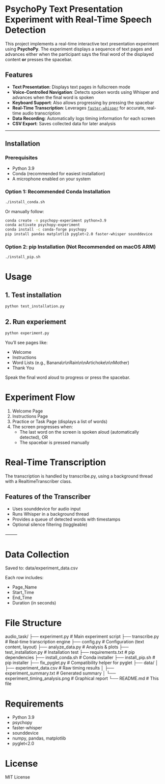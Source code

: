 # PsychoPy Text Presentation Experiment with Real-Time Speech Detection

This project implements a real-time interactive text presentation experiment using **PsychoPy**. The experiment displays a sequence of text pages and advances either when the participant says the final word of the displayed content **or** presses the spacebar.

## Features

- **Text Presentation**: Displays text pages in fullscreen mode
- **Voice-Controlled Navigation**: Detects spoken words using Whisper and advances when the final word is spoken
- **Keyboard Support**: Also allows progressing by pressing the spacebar
- **Real-Time Transcription**: Leverages [`faster-whisper`](https://github.com/guillaumekln/faster-whisper) for accurate, real-time audio transcription
- **Data Recording**: Automatically logs timing information for each screen
- **CSV Export**: Saves collected data for later analysis

---

## Installation

### Prerequisites

- Python 3.9
- Conda (recommended for easiest installation)
- A microphone enabled on your system

### Option 1: Recommended Conda Installation

```bash
./install_conda.sh
```

Or manually follow:

```bash
conda create -n psychopy-experiment python=3.9
conda activate psychopy-experiment
conda install -c conda-forge psychopy
pip install pandas matplotlib pyglet<2.0 faster-whisper sounddevice
```

### Option 2: pip Installation (Not Recommended on macOS ARM)

```bash
./install_pip.sh
```

# Usage

## 1. Test installation

```bash
python test_installation.py
```

## 2. Run experiement

```bash
python experiment.py
```

You’ll see pages like:

- Welcome
- Instructions
- Word Lists (e.g., Banana\n\nRain\n\nArtichoke\n\nMother)
- Thank You

Speak the final word aloud to progress or press the spacebar.

# Experiment Flow

1. Welcome Page
2. Instructions Page
3. Practice or Task Page (displays a list of words)
4. The screen progresses when:
      - The last word on the screen is spoken aloud (automatically detected), OR
      - The spacebar is pressed manually

# Real-Time Transcription

The transcription is handled by transcribe.py, using a background thread with a RealtimeTranscriber class.

## Features of the Transcriber

- Uses sounddevice for audio input
- Runs Whisper in a background thread
- Provides a queue of detected words with timestamps
- Optional silence filtering (toggleable)

⸻

# Data Collection

Saved to: data/experiment_data.csv

Each row includes:

- Page_Name
- Start_Time
- End_Time
- Duration (in seconds)

# File Structure

audio_task/
├── experiment.py             # Main experiment script
├── transcribe.py             # Real-time transcription engine
├── config.py                 # Configuration (text content, layout)
├── analyze_data.py           # Analysis & plots
├── test_installation.py      # Installation test
├── requirements.txt          # pip dependencies
├── install_conda.sh          # Conda installer
├── install_pip.sh            # pip installer
├── fix_pyglet.py             # Compatibility helper for pyglet
├── data/
│   ├── experiment_data.csv         # Raw timing results
│   ├── experiment_summary.txt      # Generated summary
│   └── experiment_timing_analysis.png  # Graphical report
└── README.md               # This file

# Requirements

- Python 3.9
- psychopy
- faster-whisper
- sounddevice
- numpy, pandas, matplotlib
- pyglet<2.0

# License

MIT License